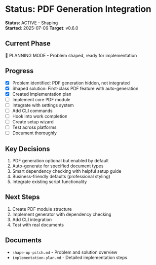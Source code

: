 # Status: PDF Generation Integration

**Status**: ACTIVE - Shaping  
**Started**: 2025-07-06
**Target**: v0.6.0

## Current Phase
📐 PLANNING MODE - Problem shaped, ready for implementation

## Progress
- [x] Problem identified: PDF generation hidden, not integrated
- [x] Shaped solution: First-class PDF feature with auto-generation
- [x] Created implementation plan
- [ ] Implement core PDF module
- [ ] Integrate with settings system
- [ ] Add CLI commands
- [ ] Hook into work completion
- [ ] Create setup wizard
- [ ] Test across platforms
- [ ] Document thoroughly

## Key Decisions
1. PDF generation optional but enabled by default
2. Auto-generate for specified document types
3. Smart dependency checking with helpful setup guide
4. Business-friendly defaults (professional styling)
5. Integrate existing script functionality

## Next Steps
1. Create PDF module structure
2. Implement generator with dependency checking
3. Add CLI integration
4. Test with real documents

## Documents
- `shape-up-pitch.md` - Problem and solution overview
- `implementation-plan.md` - Detailed implementation steps